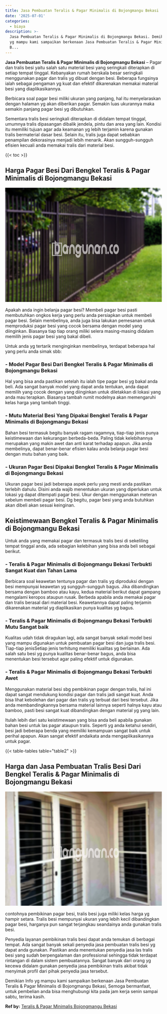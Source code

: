 ```yaml
---
title: Jasa Pembuatan Teralis & Pagar Minimalis di Bojongmangu Bekasi
date: '2025-07-01'
categories:
  - biaya
description: >-
  Jasa Pembuatan Teralis & Pagar Minimalis di Bojongmangu Bekasi. Demikian Info
  yg mampu kami sampaikan berkenaan Jasa Pembuatan Teralis & Pagar Minimalis di
  B...
---
```


**Jasa Pembuatan Teralis & Pagar Minimalis di Bojongmangu Bekasi** – Pagar dan tralis besi yaitu salah satu material besi yang seringkali diterapkan di setiap tempat tinggal. Kebanyakan rumah berskala besar seringkali menggunakan pagar dan tralis yg dibuat dengan besi. Beberapa fungsinya ialah sebagai pengaman yg kuat dan efektif dikarenakan memakai material besi yang diaplikasikannya.

Berbicara soal pagar besi miliki ukuran yang panjang, hal itu menyelaraskan dengan halaman yg akan diberikan pagar. Semakin luas ukurannya maka semakin panjang pagar besi yg dibutuhkan.

Sementara tralis besi seringkali diterapkan di didalam tempat tinggal, umumnya tralis dipasangan dibalik jendela, pintu dan area yang lain. Kondisi itu memiliki tujuan agar ada keamanan yg lebih terjamin karena gunakan tralis bermaterial dasar besi. Selain itu, tralis juga dapat sebabkan penampilan dekorasinya menjadi lebih menarik. Akan sungguh-sungguh efisien kecuali anda memakai tralis dari material besi.

{{< toc >}}

## Harga Pagar Besi Dari Bengkel Teralis & Pagar Minimalis di Bojongmangu Bekasi

![Jasa Pembuatan Teralis & Pagar Minimalis di Bojongmangu Bekasi](/images/pagar-minimalis-murah-45.png)

Apakah anda ingin belanja pagar besi? Membeli pagar besi pasti membutuhkan ongkos kerja yang perlu anda persiapkan untuk membeli pagar besi. Selain membelinya, anda juga bisa lakukan pemesanan untuk memproduksi pagar besi yang cocok bersama dengan model yang diinginkan. Biasanya tiap tiap orang miliki selera masing-masing didalam memilih jenis pagar besi yang bakal dibeli.

Untuk anda yg tertarik menginginkan membelinya, terdapat beberapa hal yang perlu anda simak sbb:
### \- Model Pagar Besi Dari Bengkel Teralis & Pagar Minimalis di Bojongmangu Bekasi

Hal yang bisa anda pastikan setelah itu ialah tipe pagar besi yg bakal anda beli. Ada sangat banyak model yang dapat anda tentukan, anda dapat memilih yang cocok dengan yang diinginkan untuk diletakkan di lokasi yang anda mau terapkan. Biasanya tambah rumit modelnya akan memengaruhi kelas harga yang tambah tinggi.

### \- Mutu Material Besi Yang Dipakai Bengkel Teralis & Pagar Minimalis di Bojongmangu Bekasi

Bahan besi termasuk begitu banyak ragam ragamnya, tiap-tiap jenis punya keistimewaan dan kekurangan berbeda-beda. Paling tidak kelebihannya merupakan yang makin awet dan anti karat terhadap apapun. Jika anda membelinya, dapat benar-benar efisien kalau anda belanja pagar besi dengan mutu bahan yang baik.

### \- Ukuran Pagar Besi Dipakai Bengkel Teralis & Pagar Minimalis di Bojongmangu Bekasi

Ukuran pagar besi jadi beberapa aspek perlu yang mesti anda pastikan terlebih dahulu. Disini anda wajib menentukan ukuran yang diperlukan untuk lokasi yg dapat ditempati pagar besi. Ukur dengan menggunakan meteran sebelum membeli pagar besi. Dg begitu, pagar besi yang anda butuhkan akan dibeli akan sesuai keinginan.

## Keistimewaan Bengkel Teralis & Pagar Minimalis di Bojongmangu Bekasi

Untuk anda yang memakai pagar dan termasuk tralis besi di sekeliling tempat tinggal anda, ada sebagian kelebihan yang bisa anda beli sebagai berikut.

### \- Teralis & Pagar Minimalis di Bojongmangu Bekasi Terbukti Sangat Kuat dan Tahan Lama

Berbicara soal keawetan tentunya pagar dan tralis yg diproduksi dengan besi mempunyai keawetan yg sungguh-sungguh bagus. Jika dibandingkan bersama dengan bamboo atau kayu, kedua material berikut dapat gampang mengalami keropos ataupun rusak. Berbeda apabila anda memakai pagar dan tralis berasal dari material besi. Keawetannya dapat paling terjamin dikarenakan material yg diaplikasikan punya kualitas yg bagus.

### \- Teralis & Pagar Minimalis di Bojongmangu Bekasi Terbukti Mutu Sangat baik

Kualitas udah tidak diragukan lagi, ada sangat banyak sekali model besi yang mampu digunakan untuk pembuatan pagar besi dan juga tralis besi. Tiap-tiap jenisSetiap jenis terhitung memiliki kualitas yg berlainan. Ada salah satu besi yg punya kualitas benar-benar bagus, anda bisa menentukan besi tersebut agar paling efektif untuk digunakan.

### \- Teralis & Pagar Minimalis di Bojongmangu Bekasi Terbukti Awet

Menggunakan material besi sbg pembikinan pagar dengan tralis, hal ini dapat sangat mendukung kondisi pagar dan tralis jadi sangat kuat. Anda bisa lihat kebolehan dari pagar dan tralis yg terbuat dari besi tersebut. Jika anda membandingkannya bersama material lainnya seperti halnya kayu atau bamboo, pasti besi sangat kuat dibandingkan dengan material yg yang lain.

Itulah lebih dari satu keistimewaan yang bisa anda beli apabila gunakan bahan besi untuk las pagar ataupun tralis. Seperti yg anda ketahui sendiri, besi jadi beberapa benda yang memiliki kemampuan sangat baik untuk perihal apapun. Akan sangat efektif andaikata anda mengaplikasikannya untuk pagar.

{{< table-tables table="table2" >}}

## Harga dan Jasa Pembuatan Tralis Besi Dari Bengkel Teralis & Pagar Minimalis di Bojongmangu Bekasi

![Jasa Pembuatan Teralis & Pagar Minimalis di Bojongmangu Bekasi](/images/teralis-minimalis-murah-16.png)

contohnya pembikinan pagar besi, tralis besi juga miliki kelas harga yg hampir setara. Tralis besi mempunyai ukuran yang lebih kecil dibandingkan pagar besi, harganya pun sangat terjangkau seandainya anda gunakan tralis besi.

Penyedia layanan pembikinan tralis besi dapat anda temukan di berbagai tempat. Ada sangat banyak sekali penyedia jasa pembuatan tralis besi yg dapat anda gunakan. Pastikan anda menentukan penyedia jasa las tralis besi yang sudah berpengalaman dan professional sehingga tidak terdapat rintangan di dalam sistem pembuatannya. Sangat banyak dari orang yg kecewa didalam gunakan penyedia jasa pembikinan tralis akibat tidak menyimak profil dari pihak penyedia jasa tersebut.

Demikian Info yg mampu kami sampaikan berkenaan Jasa Pembuatan Teralis & Pagar Minimalis di Bojongmangu Bekasi, Semoga bermanfaat, untuk pembelian anda bisa menghubungi kita pada jam kerja senin sampai sabtu, terima kasih.

**Ref by:** [Teralis & Pagar Minimalis Bojongmangu Bekasi](https://id.wikipedia.org/wiki/Teralis)
